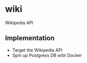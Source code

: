 # wiki
Wikipedia API


## Implementation
* Target the Wikipedia API
* Spin up Postgress DB with Docker

